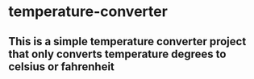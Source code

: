 # temperature-converter
## This is a simple temperature converter project that only converts temperature degrees to celsius or fahrenheit